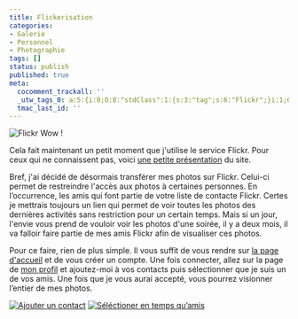 ```yaml
---
title: Flickerisation
categories:
- Galerie
- Personnel
- Photographie
tags: []
status: publish
published: true
meta:
  cocomment_trackall: ''
  _utw_tags_0: a:5:{i:0;O:8:"stdClass":1:{s:3:"tag";s:6:"Flickr";}i:1;O:8:"stdClass":1:{s:3:"tag";s:7:"Galerie";}i:2;O:8:"stdClass":1:{s:3:"tag";s:9:"Personnel";}i:3;O:8:"stdClass":1:{s:3:"tag";s:12:"Photographie";}i:4;O:8:"stdClass":1:{s:3:"tag";s:6:"Social";}}
  tmac_last_id: ''
---
```

<img src="https://dlgjp9x71cipk.cloudfront.net/2007/08/flickr-wow.png" alt="Flickr Wow !" />

Cela fait maintenant un petit moment que j'utilise le service Flickr.  Pour ceux qui ne connaissent pas, voici <a href="https://flickr.com/tour/" title="Flickr Tour">une petite présentation</a> du site.

Bref, j'ai décidé de désormais transférer mes photos sur Flickr. Celui-ci permet de restreindre l'accès aux photos à certaines personnes. En l’occurrence, les amis qui font partie de votre liste de contacte Flickr.
Certes je mettrais toujours un lien qui permet de voir toutes les photos des dernières activités sans restriction pour un certain temps. Mais si un jour, l'envie vous prend de vouloir voir les photos d'une soirée, il y a deux mois, il va falloir faire partie de mes amis Flickr afin de visualiser ces photos.

Pour ce faire, rien de plus simple. Il vous suffit de vous rendre sur <a href="https://www.flickr.com" title="Flickr.com">la page d'accueil</a> et de vous créer un compte. Une fois connecter, allez sur la page de <a href="https://www.flickr.com/people/alienlebarge/" title="profil d'alien le barge">mon profil</a> et ajoutez-moi à vos contacts puis sélectionner que je suis un de vos amis.
Une fois que je vous aurai accepté, vous pourrez visionner l’entier de mes photos.

<a href="https://dlgjp9x71cipk.cloudfront.net/2007/08/ajouterauxcontact.png" title="Ajouter un contact"><img src="https://dlgjp9x71cipk.cloudfront.net/2007/08/ajouterauxcontact.thumbnail.png" alt="Ajouter un contact" /></a>  <a href="https://dlgjp9x71cipk.cloudfront.net/2007/08/unamis.png" title="Séléctioner en temps qu’amis"><img src="https://dlgjp9x71cipk.cloudfront.net/2007/08/unamis.thumbnail.png" alt="Séléctioner en temps qu’amis" /></a>
